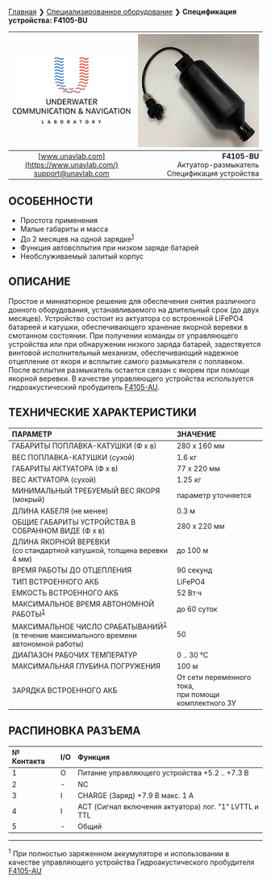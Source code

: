 [Главная](/README_RU) ❯ [Специализированное оборудование](/underwater_bespoke_systems_ru) ❯ **Спецификация устройства: F4105-BU**

<div style="page-break-after: always;"></div>

| ![logo](/documentation/sm_logo.png) | ![F4105-BU](/documentation/F4105_BU.png) |
| :---: | ---: |
| [www.unavlab.com](https://www.unavlab.com/) <br/> [support@unavlab.com](mailto:support@unavlab.com) | **F4105-BU** <br/> Актуатор-размыкатель <br/> Спецификация устройства |

## ОСОБЕННОСТИ

* Простота применения
* Малые габариты и масса
* До 2 месяцев на одной зарядке<sup>[1](#footnote1)</sup>
* Функция автовсплытия при низком заряде батарей
* Необслуживаемый залитый корпус

## ОПИСАНИЕ

Простое и миниатюрное решение для обеспечения снятия различного донного оборудования, устанавливаемого на длительный срок (до двух месяцев).
Устройство состоит из актуатора со встроенной LiFePO4 батареей и катушки, обеспечивающего хранение якорной веревки в смотанном состоянии.
При получении команды от управляющего устройства или при обнаружении низкого заряда батарей, задествуется винтовой исполнительный механизм, обеспечивающий надежное отцепление от якоря и всплытие самого размыкателя с поплавком. После всплытия размыкатель остается связан с якорем при помощи якорной веревки.
В качестве управляющего устройства используется гидроакустический пробудитель [F4105-AU](F4105_AU_Specification_ru.md).
  
<div style="page-break-after: always;"></div>

## ТЕХНИЧЕСКИЕ ХАРАКТЕРИСТИКИ

| ПАРАМЕТР | ЗНАЧЕНИЕ |
| :--- | :--- |
| ГАБАРИТЫ ПОПЛАВКА-КАТУШКИ (Ф х в)| 280 x 160 мм |
| ВЕС ПОПЛАВКА-КАТУШКИ (сухой) | 1.6 кг |
| ГАБАРИТЫ АКТУАТОРА (Ф х в)| 77 x 220 мм |
| ВЕС АКТУАТОРА (сухой) | 1.25 кг |
| МИНИМАЛЬНЫЙ ТРЕБУЕМЫЙ ВЕС ЯКОРЯ (мокрый) | параметр уточняется |
| ДЛИНА КАБЕЛЯ (не менее) | 0.3 м |
| ОБЩИЕ ГАБАРИТЫ УСТРОЙСТВА В СОБРАННОМ ВИДЕ (Ф x в) | 280 x 220 мм |
| ДЛИНА ЯКОРНОЙ ВЕРЕВКИ <br/> (cо стандартной катушкой, толщина веревки 4 мм) | до 100 м |
| ВРЕМЯ РАБОТЫ ДО ОТЦЕПЛЕНИЯ | 90 секунд |
| ТИП ВСТРОЕННОГО АКБ | LiFePO4 |
| ЕМКОСТЬ ВСТРОЕННОГО АКБ | 52 Вт·ч | 
| МАКСИМАЛЬНОЕ ВРЕМЯ АВТОНОМНОЙ РАБОТЫ<sup>[1](#footnote1)</sup> | до 60 суток  |
| МАКСИМАЛЬНОЕ ЧИСЛО СРАБАТЫВАНИЙ<sup>[1](#footnote1)</sup> <br/> (в течение максимального времени автономной работы) | 50 |
| ДИАПАЗОН РАБОЧИХ ТЕМПЕРАТУР | 0 .. 30 °С |
| МАКСИМАЛЬНАЯ ГЛУБИНА ПОГРУЖЕНИЯ | 100 м |
| ЗАРЯДКА ВСТРОЕННОГО АКБ | От сети переменного тока, <br/> при помощи комплектного ЗУ |

## РАСПИНОВКА РАЗЪЕМА

| № Контакта | I/O | Функция |
| :--- | :--- | :--- |
| 1 | O | Питание управляющего устройства +5.2 .. +7.3 В |
| 2 | - | NC |
| 3 | I | СHARGE (Заряд) +7.9 В макс. 1 А |
| 4 | I | ACT (Сигнал включения актуатора) лог. "1" LVTTL и TTL |
| 5 | - | Общий |

<div style="page-break-after: always;"></div>

________________
<a name="footnote1"><sup>1</sup></a> При полностью заряженном аккумуляторе и использовании в качестве управляющего устройства Гидроакустического пробудителя [F4105-AU](F4105_AU_Specification_ru.md)  

<div style="page-break-after: always;"></div>
